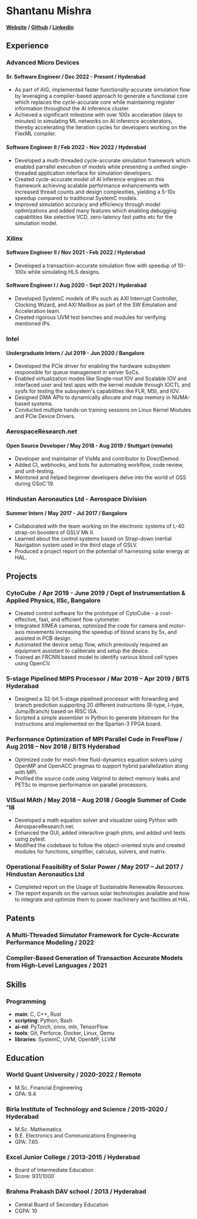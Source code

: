 # Shantanu Mishra

**[Website](https://8hantanu.net) / [Github](https://github.com/8hantanu) / [Linkedin](https://linkedin.com/in/8hantanu)**

## Experience

### Advanced Micro Devices

#### Sr. Software Engineer / Dec 2022 - Present / Hyderabad

- As part of AIG, implemented faster functionally-accurate simulation flow by leveraging a compiler-based approach to generate a functional core which replaces the cycle-accurate core while maintaining register information throughout the AI inference cluster.
- Achieved a significant milestone with over 100x acceleration (days to minutes) in simulating ML networks on AI inference accelerators, thereby accelerating the iteration cycles for developers working on the FlexML compiler.

#### Software Engineer II / Feb 2022 - Nov 2022 / Hyderabad

- Developed a multi-threaded cycle-accurate simulation framework which enabled parrallel execution of models while presenting a unified single-threaded application interface for simulation developers.
- Created cycle-accurate model of AI inference engines on this framework achieving scalable performance enhancements with increased thread counts and design complexities, yielding a 5-10x speedup compared to traditional SystemC models.
- Improved simulation accuracy and efficiency through model
optimizations and added many features which enabling debugging capabilities like selective VCD, zero-latency fast paths etc for the simulation model.

### Xilinx

#### Software Engineer II / Nov 2021 - Feb 2022 / Hyderabad

- Developed a transaction-accurate simulation flow with speedup of 10-100x while simulating HLS designs.

#### Software Engineer I / Aug 2020 - Sept 2021 / Hyderabad

- Developed SystemC models of IPs such as AXI Interrupt Controller, Clocking Wizard, and AXI Mailbox as part of the SW Emulation and Acceleration team.
- Created rigorous UVM test benches and modules for verifying mentioned IPs.

### Intel

#### Undergraduate Intern / Jul 2019 - Jun 2020 / Bangalore

- Developed the PCIe driver for enabling the hardware subsystem responsible for queue management in server SoCs.
- Enabled virtualization modes like Single-root IOV and Scalable IOV and interfaced user and test apps with the kernel module through IOCTL and sysfs for testing the subsystem's capabilities like FLR, MSI, and IOV.
- Designed DMA APIs to dynamically allocate and map memory in NUMA-based systems.
- Conducted multiple hands-on training sessions on Linux Kernel Modules and PCIe Device Drivers.

### AerospaceResearch.net

#### Open Source Developer / May 2018 - Aug 2019 / Stuttgart (remote)

- Developer and maintainer of VisMa and contributor to DirectDemod.
- Added CI, webhooks, and bots for automating workflow, code review, and unit-testing.
- Mentored and helped beginner developers delve into the world of OSS during GSoC'19.

### Hindustan Aeronautics Ltd - Aerospace Division

#### Summer Intern / May 2017 - Jul 2017 / Bangalore

- Collaborated with the team working on the electronic systems of L-40 strap-on boosters of GSLV Mk II.
- Learned about the control systems based on Strap-down Inertial Navigation system used in the third stage of GSLV.
- Produced a project report on the potential of harnessing solar energy at HAL.

## Projects

### CytoCube  / Apr 2019 - June 2019 / Dept of Instrumentation & Applied Physics, IISc, Bangalore

- Created control software for the prototype of CytoCube - a cost-effective, fast, and efficient flow cytometer.
- Integrated XIMEA cameras, optimized the code for camera and motor-axis movements increasing the speedup of blood scans by 5x, and assisted in PCB design.
- Automated the device setup flow, which previously required an equipment assistant to caliberate and setup the device.
- Trained an FRCNN based model to identify various blood cell types using OpenCV.

### 5-stage Pipelined MIPS Processor / Mar 2019 – Apr 2019 / BITS Hyderabad

- Designed a 32-bit 5-stage pipelined processor with forwarding and branch prediction supporting 20 different instructions (R-type, I-type, Jump/Branch) based on RISC ISA.
- Scripted a simple assembler in Python to generate bitstream for the instructions and implemented on the Spartan-3 FPGA board.

### Performance Optimization of MPI Parallel Code in FreeFlow / Aug 2018 – Nov 2018 / BITS Hyderabad

- Optimized code for mesh-free fluid-dynamics equation solvers using OpenMP and OpenACC pragmas to support hybrid parallelization along with MPI.
- Profiled the source code using Valgrind to detect memory leaks and PETSc to improve performance on parallel processors.

### VISual MAth / May 2018 – Aug 2018 / Google Summer of Code '18

- Developed a math equation solver and visualizer using Python with AerospaceResearch.net.
- Enhanced the GUI, added interactive graph plots, and added unit tests using pytest.
- Modified the codebase to follow the object-oriented style and created modules for functions, simplifier, calculus, solvers, and matrix.

### Operational Feasibility of Solar Power / May 2017 – Jul 2017 / Hindustan Aeronautics Ltd

- Completed report on the Usage of Sustainable Renewable Resources.
- The report expands on the various solar technologies available and how to integrate and optimize them to power machinery and facilities at HAL.

## Patents

### A Multi-Threaded Simulator Framework for Cycle-Accurate Performance Modeling / 2022

### Compiler-Based Generation of Transaction Accurate Models from High-Level Languages / 2021

## Skills

### Programming

- **main**: C, C++, Rust
- **scripting**: Python, Bash
- **ai-ml**: PyTorch, onnx, mlir, TensorFlow
- **tools**: Git, Perforce, Docker, Linux, Qemu
- **libraries**: SystemC, UVM, OpenMP, LLVM

## Education

### World Quant University / 2020-2022 / Remote

- M.Sc. Financial Engineering
- GPA: 9.4

### Birla Institute of Technology and Science / 2015-2020 / Hyderabad

- M.Sc. Mathematics
- B.E. Electronics and Communications Engineering
- GPA: 7.65

### Excel Junior College / 2013-2015 / Hyderabad

- Board of Intermediate Education
- Score: 931/1000

### Brahma Prakash DAV school / 2013 / Hyderabad

- Central Board of Secondary Education
- CGPA: 10
